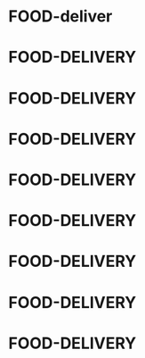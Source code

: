 # FOOD-deliver
# FOOD-DELIVERY
# FOOD-DELIVERY
# FOOD-DELIVERY
# FOOD-DELIVERY
# FOOD-DELIVERY
# FOOD-DELIVERY
# FOOD-DELIVERY
# FOOD-DELIVERY
